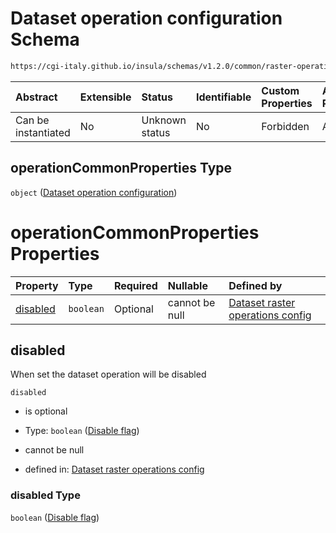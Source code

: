 # Dataset operation configuration Schema

```txt
https://cgi-italy.github.io/insula/schemas/v1.2.0/common/raster-operations-config.schema.json#/$defs/operationCommonProperties
```



| Abstract            | Extensible | Status         | Identifiable | Custom Properties | Additional Properties | Access Restrictions | Defined In                                                                                                           |
| :------------------ | :--------- | :------------- | :----------- | :---------------- | :-------------------- | :------------------ | :------------------------------------------------------------------------------------------------------------------- |
| Can be instantiated | No         | Unknown status | No           | Forbidden         | Allowed               | none                | [raster-operations-config.schema.json\*](schemas/common/raster-operations-config.schema.json) |

## operationCommonProperties Type

`object` ([Dataset operation configuration](raster-operations-config-defs-dataset-operation-configuration.md))

# operationCommonProperties Properties

| Property              | Type      | Required | Nullable       | Defined by                                                                                                                                                                                                                                                                        |
| :-------------------- | :-------- | :------- | :------------- | :-------------------------------------------------------------------------------------------------------------------------------------------------------------------------------------------------------------------------------------------------------------------------------- |
| [disabled](#disabled) | `boolean` | Optional | cannot be null | [Dataset raster operations config](raster-operations-config-defs-dataset-operation-configuration-properties-disable-flag.md) |

## disabled

When set the dataset operation will be disabled

`disabled`

* is optional

* Type: `boolean` ([Disable flag](raster-operations-config-defs-dataset-operation-configuration-properties-disable-flag.md))

* cannot be null

* defined in: [Dataset raster operations config](raster-operations-config-defs-dataset-operation-configuration-properties-disable-flag.md)

### disabled Type

`boolean` ([Disable flag](raster-operations-config-defs-dataset-operation-configuration-properties-disable-flag.md))
